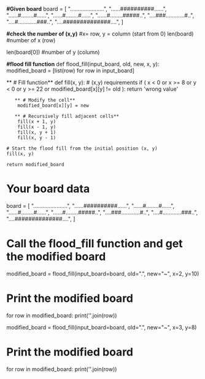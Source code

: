 **#Given board**
board = [
    "......................",
    "......##########......",
    "......#........#......",
    "......#........#......",
    "......#........#####..",
    "....###............#..",
    "....#............###..",
    "....##############....",
]

**#check the number of (x,y)**
#x= row, y = column (start from 0)
len(board) #number of x (row)

len(board[0]) #number of y (column)

**#flood fill function**
def flood_fill(input_board, old, new, x, y):
    modified_board = [list(row) for row in input_board]

   ** # Fill function**
    def fill(x, y):
        # (x,y) requirements
        if (
            x < 0
            or x >= 8
            or y < 0
            or y >= 22
            or modified_board[x][y] != old
        ):
            return  'wrong value'

       ** # Modify the cell**
        modified_board[x][y] = new

       ** # Recursively fill adjacent cells**
        fill(x + 1, y)
        fill(x - 1, y)
        fill(x, y + 1)
        fill(x, y - 1)

    # Start the flood fill from the initial position (x, y)
    fill(x, y)

    return modified_board

# Your board data
board = [
    "......................",
    "......##########......",
    "......#........#......",
    "......#........#......",
    "......#........#####..",
    "....###............#..",
    "....#............###..",
    "....##############....",
]

# Call the flood_fill function and get the modified board
modified_board = flood_fill(input_board=board, old=".", new="~", x=2, y=10)

# Print the modified board
for row in modified_board:
    print(''.join(row))



 modified_board = flood_fill(input_board=board, old=".", new="~", x=3, y=8)

# Print the modified board
for row in modified_board:
    print(''.join(row))

